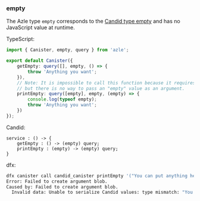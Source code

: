 ### empty

The Azle type `empty` corresponds to the [Candid type empty](https://internetcomputer.org/docs/current/references/candid-ref#type-empty) and has no JavaScript value at runtime.

TypeScript:

```typescript
import { Canister, empty, query } from 'azle';

export default Canister({
    getEmpty: query([], empty, () => {
        throw 'Anything you want';
    }),
    // Note: It is impossible to call this function because it requires an argument
    // but there is no way to pass an "empty" value as an argument.
    printEmpty: query([empty], empty, (empty) => {
        console.log(typeof empty);
        throw 'Anything you want';
    })
});
```

Candid:

```
service : () -> {
    getEmpty : () -> (empty) query;
    printEmpty : (empty) -> (empty) query;
}
```

dfx:

```bash
dfx canister call candid_canister printEmpty '("You can put anything here")'
Error: Failed to create argument blob.
Caused by: Failed to create argument blob.
  Invalid data: Unable to serialize Candid values: type mismatch: "You can put anything here" cannot be of type empty
```
